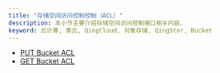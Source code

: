 ```yaml
---
title: "存储空间访问控制控制（ACL）"
description: 本小节主要介绍存储空间访问控制接口相关内容。
keyword: 云计算, 青云, QingCloud, 对象存储, QingStor, Bucket
---
```



- [PUT Bucket ACL](put_acl/)
- [GET Bucket ACL](get_acl/)
